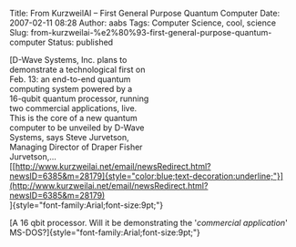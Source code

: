 Title: From KurzweilAI – First General Purpose Quantum Computer
Date: 2007-02-11 08:28
Author: aabs
Tags: Computer Science, cool, science
Slug: from-kurzweilai-%e2%80%93-first-general-purpose-quantum-computer
Status: published

[D-Wave Systems, Inc. plans to  
demonstrate a technological first on  
Feb. 13: an end-to-end quantum  
computing system powered by a  
16-qubit quantum processor, running  
two commercial applications, live.  
This is the core of a new quantum  
computer to be unveiled by D-Wave  
Systems, says Steve Jurvetson,  
Managing Director of Draper Fisher  
Jurvetson,...  
[[http://www.kurzweilai.net/email/newsRedirect.html?newsID=6385&m=28179]{style="color:blue;text-decoration:underline;"}](http://www.kurzweilai.net/email/newsRedirect.html?newsID=6385&m=28179)  
]{style="font-family:Arial;font-size:9pt;"}

[A 16 qbit processor. Will it be demonstrating the '*commercial application*' MS-DOS?]{style="font-family:Arial;font-size:9pt;"}
